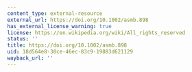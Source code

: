 ```yaml
---
content_type: external-resource
external_url: https://doi.org/10.1002/asmb.898
has_external_license_warning: true
license: https://en.wikipedia.org/wiki/All_rights_reserved
status: ''
title: https://doi.org/10.1002/asmb.898
uid: 18d564e8-30ce-46ec-83c9-19883d621129
wayback_url: ''
---
```

